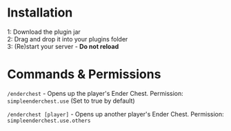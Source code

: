 # Installation

1: Download the plugin jar\
2: Drag and drop it into your plugins folder\
3: (Re)start your server - **Do not reload**

# Commands & Permissions

``/enderchest`` - Opens up the player's Ender Chest.
Permission: ``simpleenderchest.use`` (Set to true by default)

``/enderchest [player]`` - Opens up another player's Ender Chest.
Permission: ``simpleenderchest.use.others``